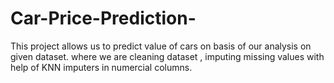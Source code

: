 # Car-Price-Prediction-
This project allows us to predict value of cars on basis of our analysis on given dataset.
where we are cleaning dataset , imputing missing values with help of KNN imputers in numercial columns.
